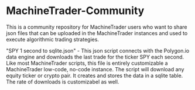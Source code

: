 # MachineTrader-Community
This is a community repository for MachineTrader users who want to share json files that can be uploaded in the MachineTrader instances and used to execute algorithmic trading strategies. 

"SPY 1 second to sqlite.json" - This json script connects with the Polygon.io data engine and downloads the last trade for the ticker SPY each second. Like most MachineTrader scripts, this file is entirely customizable a MachineTrader low-code, no-code instance. The script will download any equity ticker or crypto pair. It creates and stores the data in a sqlite table. The rate of downloads is customizabel as well. 

